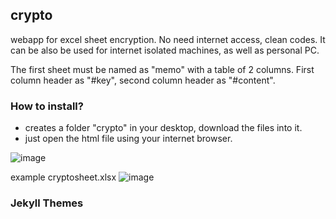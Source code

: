 ## crypto

webapp for excel sheet encryption.
No need internet access, clean codes.
It can be also be used for internet isolated machines, as well as personal PC.

The first sheet must be named as "memo" with a table of 2 columns.
First column header as "#key", second column header as "#content".

### How to install?
- creates a folder "crypto" in your desktop, download the files into it.
- just open the html file using your internet browser.

![image](https://user-images.githubusercontent.com/32192638/122661601-98a6ed00-d1be-11eb-885f-6f2f5309f75f.png)

example cryptosheet.xlsx
![image](https://user-images.githubusercontent.com/32192638/122661623-c724c800-d1be-11eb-8867-9dfd44f32bd7.png)

### Jekyll Themes
